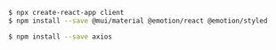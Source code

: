 ```bash
$ npx create-react-app client
$ npm install --save @mui/material @emotion/react @emotion/styled
```

```bash
$ npm install --save axios
```
